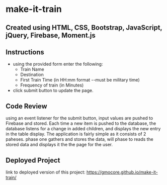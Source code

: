 # make-it-train

## Created using HTML, CSS, Bootstrap, JavaScript, jQuery, Firebase, Moment.js

## Instructions

- using the provided form enter the following:
  - Train Name
  - Destination
  - First Train Time (in HH:mm format --must be military time)
  - Frequency of train (in Minutes)
- click submit button to update the page.

## Code Review

using an event listener for the submit button, input values are pushed to Firebase and stored. Each time a new item is pushed to the database, the database listens for a change in added children, and displays the new entry in the table display. The application is fairly simple as it consists of 2 paheses. phase one gathers and stores the data, will phase to reads the stored data and displays it the the page for the user.

## Deployed Project

link to deployed version of this project:
https://gmocore.github.io/make-it-train/

